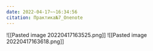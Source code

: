 ```yaml
---
date: 2022-04-17~~16:34:56
citation: Практика№7_Onenote
---
```

![[Pasted image 20220417163525.png]]
![[Pasted image 20220417163618.png]]
